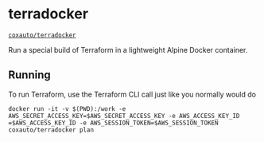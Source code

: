 # terradocker

[`coxauto/terradocker`](https://hub.docker.com/r/coxauto/terradocker/)

Run a special build of Terraform in a lightweight Alpine Docker container.

## Running

To run Terraform, use the Terraform CLI call just like you normally would do

```
docker run -it -v $(PWD):/work -e AWS_SECRET_ACCESS_KEY=$AWS_SECRET_ACCESS_KEY -e AWS_ACCESS_KEY_ID
=$AWS_ACCESS_KEY_ID -e AWS_SESSION_TOKEN=$AWS_SESSION_TOKEN coxauto/terradocker plan 

```